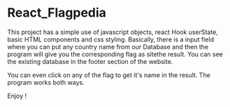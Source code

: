# React_Flagpedia

This project has a simple use of javascript objects, react Hook userState, basic HTML components and css styling.
Basically, there is a input field where you can put any country name from our Database and then the program will give you the corresponding flag as sitethe result.
You can see the existing database in the footer section of the website. 

You can even click on any of the flag to get it's name in the result.
 The program works both ways.
 
 Enjoy !


